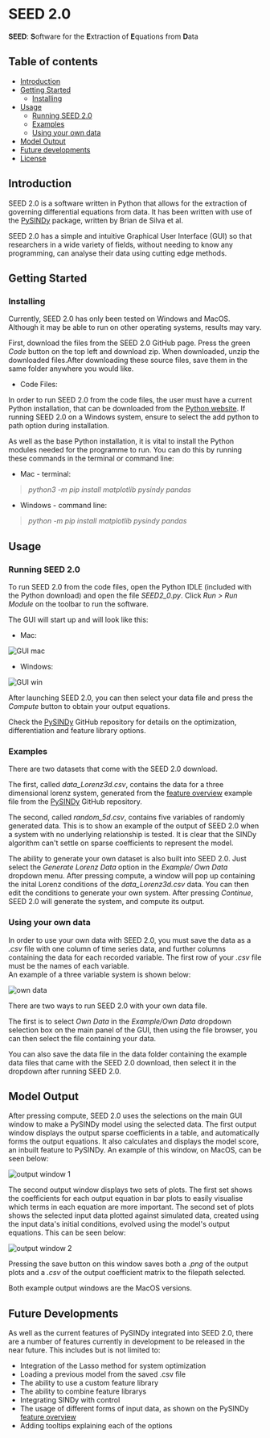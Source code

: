 # SEED 2.0

**SEED**: **S**oftware for the **E**xtraction of **E**quations from **D**ata

## Table of contents
* [Introduction](#introduction)
* [Getting Started](#getting-started)
	* [Installing](#installing)
* [Usage](#usage)
	* [Running SEED 2.0](#running-SEED)
	* [Examples](#examples)
	* [Using your own data](#using-your-own-data)
* [Model Output](#model-output)
* [Future developments](#future-developments)
* [License](#license)

## Introduction
SEED 2.0 is a software written in Python that allows for the extraction of governing differential equations from data. It has been written with use of the [PySINDy](https://github.com/dynamicslab/pysindy) package, written by Brian de Silva et al.

SEED 2.0 has a simple and intuitive Graphical User Interface (GUI) so that researchers in a wide variety of fields, without needing to know any programming, can analyse their data using cutting edge methods.

## Getting Started

### Installing
Currently, SEED 2.0 has only been tested on Windows and MacOS. Although it may be able to run on other operating systems, results may vary.

First, download the files from the SEED 2.0 GitHub page. Press the green _Code_ button on the top left and download zip. When downloaded, unzip the downloaded files.After downloading these source files, save them in the same folder anywhere you would like.

* Code Files:

In order to run SEED 2.0 from the code files, the user must have a current Python installation, that can be downloaded from the [Python website](https://www.python.org/downloads/). If running SEED 2.0 on a Windows system, ensure to select the add python to path option during installation.

As well as the base Python installation, it is vital to install the Python modules needed for the programme to run. You can do this by running these commands in the terminal or command line:

* Mac - terminal: 

> _python3 -m pip install matplotlib pysindy pandas_

* Windows - command line:

> _python -m pip install matplotlib pysindy pandas_

## Usage

### Running SEED 2.0

To run SEED 2.0 from the code files, open the Python IDLE (included with the Python download) and open the file _SEED2\_0.py_. Click _Run > Run Module_ on the toolbar to run the software.

The GUI will start up and will look like this:

* Mac:

![GUI mac](images/GUI_mac.png)

* Windows:

![GUI win](images/GUI_win.png)

After launching SEED 2.0, you can then select your data file and press the _Compute_ button to obtain your output equations.

Check the [PySINDy](https://github.com/dynamicslab/pysindy) GitHub repository for details on the optimization, differentiation and feature library options.

### Examples
There are two datasets that come with the SEED 2.0 download.

The first, called _data\_Lorenz3d.csv_, contains the data for a three dimensional lorenz system, generated from the [feature overview](https://github.com/dynamicslab/pysindy/blob/master/examples/1_feature_overview.ipynb) example file from the [PySINDy](https://github.com/dynamicslab/pysindy) GitHub repository. 

The second, called _random\_5d.csv_, contains five variables of randomly generated data. This is to show an example of the output of SEED 2.0 when a system with no underlying relationship is tested. It is clear that the SINDy algorithm can't settle on sparse coefficients to represent the model.

The ability to generate your own dataset is also built into SEED 2.0. Just select the _Generate Lorenz Data_ option in the _Example/ Own Data_ dropdown menu. After pressing compute, a window will pop up containing the inital Lorenz conditions of the _data\_Lorenz3d.csv_ data. You can then edit the conditions to generate your own system. After pressing _Continue_, SEED 2.0 will generate the system, and compute its output.

### Using your own data
In order to use your own data with SEED 2.0, you must save the data as a _.csv_ file with one column of time series data, and further columns containing the data for each recorded variable. The first row of your _.csv_ file must be the names of each variable.  
An example of a three variable system is shown below:

![own data](images/Own_Data.png)

There are two ways to run SEED 2.0 with your own data file.

The first is to select _Own Data_ in the _Example/Own Data_ dropdown selection box on the main panel of the GUI, then using the file browser, you can then select the file containing your data.

You can also save the data file in the data folder containing the example data files that came with the SEED 2.0 download, then select it in the dropdown after running SEED 2.0.

## Model Output
After pressing compute, SEED 2.0 uses the selections on the main GUI window to make a PySINDy model using the selected data. The first output window displays the output sparse coefficients in a table, and automatically forms the output equations. It also calculates and displays the model score, an inbuilt feature to PySINDy. An example of this window, on MacOS, can be seen below:

![output window 1](images/window1.png)

The second output window displays two sets of plots. The first set shows the coefficients for each output equation in bar plots to easily visualise which terms in each equation are more important. The second set of plots shows the selected input data plotted against simulated data, created using the input data's initial conditions, evolved using the model's output equations. This can be seen below:

![output window 2](images/window2.png)

Pressing the save button on this window saves both a _.png_ of the output plots and a _.csv_ of the output coefficient matrix to the filepath selected.

Both example output windows are the MacOS versions.

## Future Developments
As well as the current features of PySINDy integrated into SEED 2.0, there are a number of features currently in development to be released in the near future. This includes but is not limited to:

* Integration of the Lasso method for system optimization
* Loading a previous model from the saved .csv file
* The ability to use a custom feature library
* The ability to combine feature librarys
* Integrating SINDy with control
* The usage of different forms of input data, as shown on the PySINDy [feature overview](https://github.com/dynamicslab/pysindy/blob/master/examples/1_feature_overview.ipynb)
* Adding tooltips explaining each of the options

